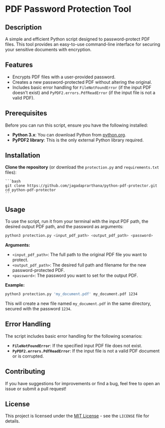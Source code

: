 # PDF Password Protection Tool

## Description

A simple and efficient Python script designed to password-protect PDF files. This tool provides an easy-to-use command-line interface for securing your sensitive documents with encryption.

## Features

  * Encrypts PDF files with a user-provided password.
  * Creates a new password-protected PDF without altering the original.
  * Includes basic error handling for `FileNotFoundError` (if the input PDF doesn't exist) and `PyPDF2.errors.PdfReadError` (if the input file is not a valid PDF).

## Prerequisites

Before you can run this script, ensure you have the following installed:

  * **Python 3.x**: You can download Python from [python.org](https://www.python.org/).
  * **PyPDF2 library**: This is the only external Python library required.

## Installation

 **Clone the repository** (or download the `protection.py` and `requirements.txt` files):

    ```bash
    git clone https://github.com/jagadaprarthana/python-pdf-protector.git
    cd python-pdf-protector
    ```

## Usage

To use the script, run it from your terminal with the input PDF path, the desired output PDF path, and the password as arguments:

```bash
python3 protection.py <input_pdf_path> <output_pdf_path> <password>
```

**Arguments:**

  * `<input_pdf_path>`: The full path to the original PDF file you want to protect.
  * `<output_pdf_path>`: The desired full path and filename for the new password-protected PDF.
  * `<password>`: The password you want to set for the output PDF.

**Example:**

```bash
python3 protection.py 'my_document.pdf' my_document.pdf 1234
```

This will create a new file named `my_document.pdf` in the same directory, secured with the password `1234`.

## Error Handling

The script includes basic error handling for the following scenarios:

  * **`FileNotFoundError`**: If the specified input PDF file does not exist.
  * **`PyPDF2.errors.PdfReadError`**: If the input file is not a valid PDF document or is corrupted.

## Contributing

If you have suggestions for improvements or find a bug, feel free to open an issue or submit a pull request\!

## License

This project is licensed under the [MIT License](https://www.google.com/search?q=LICENSE) - see the `LICENSE` file for details.


